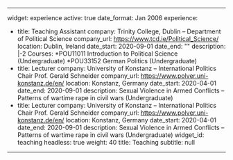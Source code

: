 
---
widget: experience
active: true
date_format: Jan 2006
experience:
  - title: Teaching Assistant
    company: Trinity College, Dublin – Department of Political Science
    company_url: https://www.tcd.ie/Political_Science/
    location: Dublin, Ireland
    date_start: 2020-09-01
    date_end: ""
    description: |-2
        Courses:
          *POU11011 Introduction to Political Science (Undergraduate)
          *POU33152 German Politics (Undergraduate)
  - title: Lecturer
    company: University of Konstanz – International Politics Chair Prof. Gerald Schneider
    company_url: https://www.polver.uni-konstanz.de/en/
    location: Konstanz, Germany
    date_start: 2020-04-01
    date_end: 2020-09-01
    description: Sexual Violence in Armed Conflicts – Patterns of wartime rape in civil wars (Undergraduate)
  - title: Lecturer
    company: University of Konstanz – International Politics Chair Prof. Gerald Schneider
    company_url: https://www.polver.uni-konstanz.de/en/
    location: Konstanz, Germany
    date_start: 2020-04-01
    date_end: 2020-09-01
    description: Sexual Violence in Armed Conflicts – Patterns of wartime rape in civil wars (Undergraduate)
widget_id: teaching
headless: true
weight: 40
title: Teaching
subtitle: null
---
